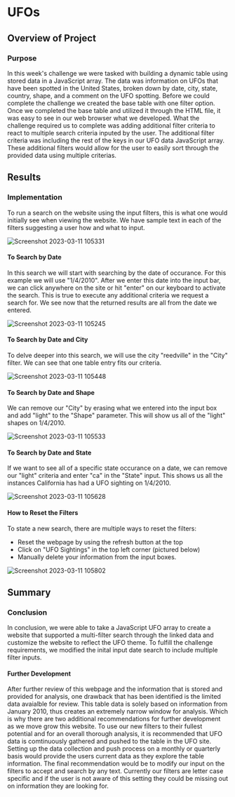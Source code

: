 # UFOs
## Overview of Project
### Purpose
In this week's challenge we were tasked with building a dynamic table using stored data in a JavaScript array. The data was information on UFOs that have been spotted in the United States, broken down by date, city, state, country, shape, and a comment on the UFO spotting. Before we could complete the challenge we created the base table with one filter option. Once we completed the base table and utilized it through the HTML file, it was easy to see in our web browser what we developed. What the challenge required us to complete was adding additional filter criteria to react to multiple search criteria inputed by the user. The additional filter criteria was including the rest of the keys in our UFO data JavaScript array. These additional filters would allow for the user to easily sort through the provided data using multiple criterias. 

## Results
### Implementation

To run a search on the website using the input filters, this is what one would initially see when viewing the website. We have sample text in each of the filters suggesting a user how and what to input. 

![Screenshot 2023-03-11 105331](https://user-images.githubusercontent.com/119636655/224494309-3005d52a-567a-4681-b49f-8a7c0c5a6bf9.png)

#### To Search by Date
In this search we will start with searching by the date of occurance. For this example we will use "1/4/2010". After we enter this date into the input bar, we can click anywhere on the site or hit "enter" on our keyboard to activate the search. This is true to execute any additional criteria we request a search for. We see now that the returned results are all from the date we entered. 

![Screenshot 2023-03-11 105245](https://user-images.githubusercontent.com/119636655/224494254-d6b4ae66-f3a4-4d20-bf07-9f14208c1ab0.png)

#### To Search by Date and City
To delve deeper into this search, we will use the city "reedville" in the "City" filter. We can see that one table entry fits our criteria. 

![Screenshot 2023-03-11 105448](https://user-images.githubusercontent.com/119636655/224494352-1bdef6f3-feae-4274-ad10-a6f46330853e.png)

#### To Search by Date and Shape
We can remove our "City" by erasing what we entered into the input box and add "light" to the "Shape" parameter. This will show us all of the "light" shapes on 1/4/2010.

![Screenshot 2023-03-11 105533](https://user-images.githubusercontent.com/119636655/224494395-4d735c16-ad28-480d-bcfb-31e9e7a216c7.png)

#### To Search by Date and State
If we want to see all of a specific state occurance on a date, we can remove our "light" criteria and enter "ca" in the "State" input. This shows us all the instances California has had a UFO sighting on 1/4/2010.

![Screenshot 2023-03-11 105628](https://user-images.githubusercontent.com/119636655/224494431-07f5b0d0-23d3-4b2a-a803-d2564e73f08a.png)

#### How to Reset the Filters
To state a new search, there are multiple ways to reset the filters:
- Reset the webpage by using the refresh button at the top
- Click on "UFO Sightings" in the top left corner (pictured below)
- Manually delete your information from the input boxes. 

![Screenshot 2023-03-11 105802](https://user-images.githubusercontent.com/119636655/224494503-10831f21-71b4-4fac-b4c4-540ce965b2f9.png)

## Summary
### Conclusion
In conclusion, we were able to take a JavaScript UFO array to create a website that supported a multi-filter search through the linked data and customize the website to reflect the UFO theme. To fulfill the challenge requirements, we modified the inital input date search to include multiple filter inputs. 

#### Further Development
After further review of this webpage and the information that is stored and provided for analysis, one drawback that has been identified is the limited data avaialble for review. This table data is solely based on information from January 2010, thus creates an extremely narrow window for analysis. Which is why there are two additional recommendations for further development as we move grow this website. To use our new filters to their fullest potential and for an overall thorough analysis, it is recommended that UFO data is comtinuously gathered and pushed to the table in the UFO site. Setting up the data collection and push process on a monthly or quarterly basis would provide the users current data as they explore the table information. The final recommendation would be to modify our input on the filters to accept and search by any text. Currently our filters are letter case specific and if the user is not aware of this setting they could be missing out on information they are looking for. 
